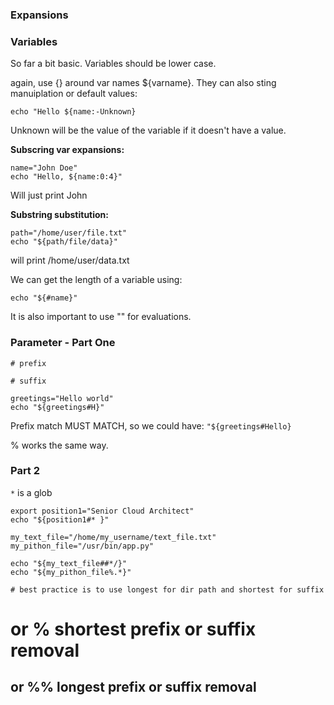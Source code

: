 ### Expansions

### Variables

So far a bit basic. Variables should be lower case.

again, use {} around var names ${varname}. They can also sting manuiplation or default values:

```
echo "Hello ${name:-Unknown}
```

Unknown will be the value of the variable if it doesn't have a value.

**Subscring var expansions:**
```
name="John Doe"
echo "Hello, ${name:0:4}"
```
Will just print John

**Substring substitution:**
```
path="/home/user/file.txt"
echo "${path/file/data}"
```
will print /home/user/data.txt

We can get the length of a variable using:
```
echo "${#name}"
```

It is also important to use "" for evaluations.


### Parameter - Part One

`# prefix`

`# suffix`

```
greetings="Hello world"
echo "${greetings#H}"
```
Prefix match MUST MATCH, so we could have: `"${greetings#Hello}`

% works the same way.


### Part 2

`*` is a glob

```
export position1="Senior Cloud Architect"
echo "${position1#* }"
```

```
my_text_file="/home/my_username/text_file.txt"
my_pithon_file="/usr/bin/app.py"

echo "${my_text_file##*/}"
echo "${my_pithon_file%.*}"

# best practice is to use longest for dir path and shortest for suffix
```

# or % shortest prefix or suffix removal

## or %% longest prefix or suffix removal
